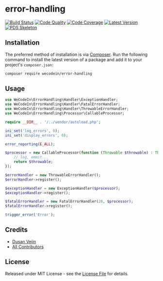 # error-handling

[![Build Status][ico-build]][link-build]
[![Code Quality][ico-code-quality]][link-code-quality]
[![Code Coverage][ico-code-coverage]][link-code-coverage]
[![Latest Version][ico-version]][link-packagist]
[![PDS Skeleton][ico-pds]][link-pds]

## Installation

The preferred method of installation is via [Composer](http://getcomposer.org/). Run the following command to install the latest version of a package and add it to your project's `composer.json`:

```bash
composer require wecodein/error-handling
```

## Usage

``` php
use WeCodeIn\ErrorHandling\Handler\ExceptionHandler;
use WeCodeIn\ErrorHandling\Handler\FatalErrorHandler;
use WeCodeIn\ErrorHandling\Handler\ThrowableErrorHandler;
use WeCodeIn\ErrorHandling\Processor\CallableProcessor;

require __DIR__ . '/../vendor/autoload.php';

ini_set('log_errors', 0);
ini_set('display_errors', 0);

error_reporting(E_ALL);

$processor = new CallableProcessor(function (Throwable $throwable) : Throwable {
    // log, emmit...
    return $throwable;
});

$errorHandler = new ThrowableErrorHandler();
$errorHandler->register();

$exceptionHandler = new ExceptionHandler($processor);
$exceptionHandler->register();

$fatalErrorHandler = new FatalErrorHandler(20, $processor);
$fatalErrorHandler->register();

trigger_error('Error');

```

## Credits

- [Dusan Vejin][link-author]
- [All Contributors][link-contributors]

## License

Released under MIT License - see the [License File](LICENSE) for details.


[ico-version]: https://img.shields.io/packagist/v/wecodein/error-handling.svg
[ico-build]: https://travis-ci.org/wecodein/error-handling.svg?branch=master
[ico-code-coverage]: https://img.shields.io/scrutinizer/coverage/g/wecodein/error-handling.svg
[ico-code-quality]: https://img.shields.io/scrutinizer/g/wecodein/error-handling.svg
[ico-pds]: https://img.shields.io/badge/pds-skeleton-blue.svg

[link-packagist]: https://packagist.org/packages/wecodein/error-handling
[link-build]: https://travis-ci.org/wecodein/error-handling
[link-code-coverage]: https://scrutinizer-ci.com/g/wecodein/error-handling/code-structure
[link-code-quality]: https://scrutinizer-ci.com/g/wecodein/error-handling
[link-pds]: https://github.com/php-pds/skeleton
[link-author]: https://github.com/dutekvejin
[link-contributors]: ../../contributors
